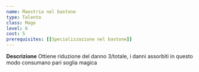 ```yaml
---
name: Maestria nel bastone
type: Talento
class: Mago
level: 6
cost: 5
prerequisites: [[Specializzazione nel bastone]]
---
```


**Descrizione**
Ottiene riduzione del danno 3/totale, i danni assorbiti in questo modo consumano
pari soglia magica